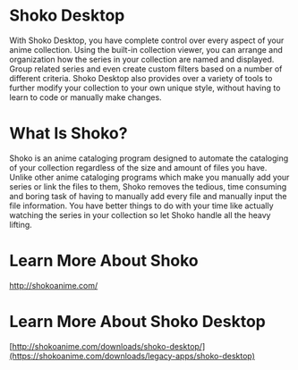 # Shoko Desktop
With Shoko Desktop, you have complete control over every aspect of your anime collection. Using the built-in collection viewer, you can arrange and organization how the series in your collection are named and displayed. Group related series and even create custom filters based on a number of different criteria. Shoko Desktop also provides over a variety of tools to further modify your collection to your own unique style, without having to learn to code or manually make changes.

# What Is Shoko?
Shoko is an anime cataloging program designed to automate the cataloging of your collection regardless of the size and amount of files you have. Unlike other anime cataloging programs which make you manually add your series or link the files to them, Shoko removes the tedious, time consuming and boring task of having to manually add every file and manually input the file information. You have better things to do with your time like actually watching the series in your collection so let Shoko handle all the heavy lifting.

# Learn More About Shoko
http://shokoanime.com/

# Learn More About Shoko Desktop
[http://shokoanime.com/downloads/shoko-desktop/](https://shokoanime.com/downloads/legacy-apps/shoko-desktop)
